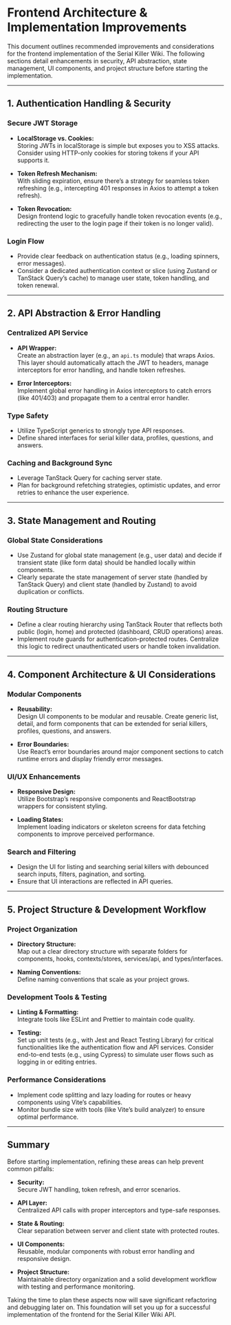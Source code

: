 # Frontend Architecture & Implementation Improvements

This document outlines recommended improvements and considerations for the frontend implementation of the Serial Killer Wiki. The following sections detail enhancements in security, API abstraction, state management, UI components, and project structure before starting the implementation.

---

## 1. Authentication Handling & Security

### Secure JWT Storage
- **LocalStorage vs. Cookies:**  
  Storing JWTs in localStorage is simple but exposes you to XSS attacks. Consider using HTTP-only cookies for storing tokens if your API supports it.

- **Token Refresh Mechanism:**  
  With sliding expiration, ensure there’s a strategy for seamless token refreshing (e.g., intercepting 401 responses in Axios to attempt a token refresh).

- **Token Revocation:**  
  Design frontend logic to gracefully handle token revocation events (e.g., redirecting the user to the login page if their token is no longer valid).

### Login Flow
- Provide clear feedback on authentication status (e.g., loading spinners, error messages).
- Consider a dedicated authentication context or slice (using Zustand or TanStack Query’s cache) to manage user state, token handling, and token renewal.

---

## 2. API Abstraction & Error Handling

### Centralized API Service
- **API Wrapper:**  
  Create an abstraction layer (e.g., an `api.ts` module) that wraps Axios. This layer should automatically attach the JWT to headers, manage interceptors for error handling, and handle token refreshes.

- **Error Interceptors:**  
  Implement global error handling in Axios interceptors to catch errors (like 401/403) and propagate them to a central error handler.

### Type Safety
- Utilize TypeScript generics to strongly type API responses.
- Define shared interfaces for serial killer data, profiles, questions, and answers.

### Caching and Background Sync
- Leverage TanStack Query for caching server state.
- Plan for background refetching strategies, optimistic updates, and error retries to enhance the user experience.

---

## 3. State Management and Routing

### Global State Considerations
- Use Zustand for global state management (e.g., user data) and decide if transient state (like form data) should be handled locally within components.
- Clearly separate the state management of server state (handled by TanStack Query) and client state (handled by Zustand) to avoid duplication or conflicts.

### Routing Structure
- Define a clear routing hierarchy using TanStack Router that reflects both public (login, home) and protected (dashboard, CRUD operations) areas.
- Implement route guards for authentication-protected routes. Centralize this logic to redirect unauthenticated users or handle token invalidation.

---

## 4. Component Architecture & UI Considerations

### Modular Components
- **Reusability:**  
  Design UI components to be modular and reusable. Create generic list, detail, and form components that can be extended for serial killers, profiles, questions, and answers.

- **Error Boundaries:**  
  Use React’s error boundaries around major component sections to catch runtime errors and display friendly error messages.

### UI/UX Enhancements
- **Responsive Design:**  
  Utilize Bootstrap’s responsive components and ReactBootstrap wrappers for consistent styling.

- **Loading States:**  
  Implement loading indicators or skeleton screens for data fetching components to improve perceived performance.

### Search and Filtering
- Design the UI for listing and searching serial killers with debounced search inputs, filters, pagination, and sorting.
- Ensure that UI interactions are reflected in API queries.

---

## 5. Project Structure & Development Workflow

### Project Organization
- **Directory Structure:**  
  Map out a clear directory structure with separate folders for components, hooks, contexts/stores, services/api, and types/interfaces.

- **Naming Conventions:**  
  Define naming conventions that scale as your project grows.

### Development Tools & Testing
- **Linting & Formatting:**  
  Integrate tools like ESLint and Prettier to maintain code quality.

- **Testing:**  
  Set up unit tests (e.g., with Jest and React Testing Library) for critical functionalities like the authentication flow and API services.
  Consider end-to-end tests (e.g., using Cypress) to simulate user flows such as logging in or editing entries.

### Performance Considerations
- Implement code splitting and lazy loading for routes or heavy components using Vite’s capabilities.
- Monitor bundle size with tools (like Vite’s build analyzer) to ensure optimal performance.

---

## Summary

Before starting implementation, refining these areas can help prevent common pitfalls:

- **Security:**  
  Secure JWT handling, token refresh, and error scenarios.

- **API Layer:**  
  Centralized API calls with proper interceptors and type-safe responses.

- **State & Routing:**  
  Clear separation between server and client state with protected routes.

- **UI Components:**  
  Reusable, modular components with robust error handling and responsive design.

- **Project Structure:**  
  Maintainable directory organization and a solid development workflow with testing and performance monitoring.

Taking the time to plan these aspects now will save significant refactoring and debugging later on. This foundation will set you up for a successful implementation of the frontend for the Serial Killer Wiki API.
